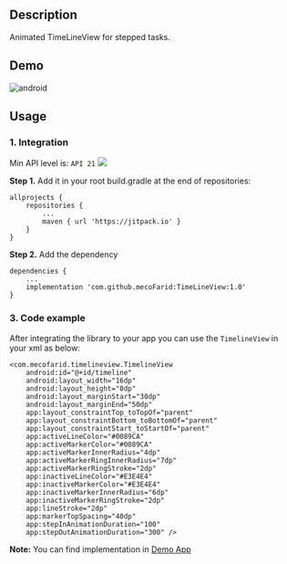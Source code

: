 ## Description
Animated TimeLineView for stepped tasks.

## Demo

![android](https://user-images.githubusercontent.com/17815721/221888038-964b169e-7c45-4933-8e1a-510e113f1b59.gif)


## Usage
### 1. Integration
Min API level is: `API 21` [![](https://jitpack.io/v/mecoFarid/TimeLineView.svg)](https://jitpack.io/#mecoFarid/TimeLineView)

**Step 1.** Add it in your root build.gradle at the end of repositories:

```
allprojects {
    repositories {
        ...
        maven { url 'https://jitpack.io' }
    }
}
```
**Step 2.** Add the dependency
```
dependencies {
    ...  
    implementation 'com.github.mecoFarid:TimeLineView:1.0'
}
```

### 3. Code example
After integrating the library to your app you can use the `TimelineView` in your xml as below:

```
<com.mecofarid.timelineview.TimelineView
    android:id="@+id/timeline"
    android:layout_width="16dp"
    android:layout_height="0dp"
    android:layout_marginStart="30dp"
    android:layout_marginEnd="50dp"
    app:layout_constraintTop_toTopOf="parent"
    app:layout_constraintBottom_toBottomOf="parent"
    app:layout_constraintStart_toStartOf="parent"
    app:activeLineColor="#0089CA"
    app:activeMarkerColor="#0089CA"
    app:activeMarkerInnerRadius="4dp"
    app:activeMarkerRingInnerRadius="7dp"
    app:activeMarkerRingStroke="2dp"
    app:inactiveLineColor="#E3E4E4"
    app:inactiveMarkerColor="#E3E4E4"
    app:inactiveMarkerInnerRadius="6dp"
    app:inactiveMarkerRingStroke="2dp"
    app:lineStroke="2dp"
    app:markerTopSpacing="40dp"
    app:stepInAnimationDuration="100"
    app:stepOutAnimationDuration="300" />
```
**Note:** You can find implementation in [Demo App](https://github.com/mecoFarid/TimeLineView/tree/master/app)
